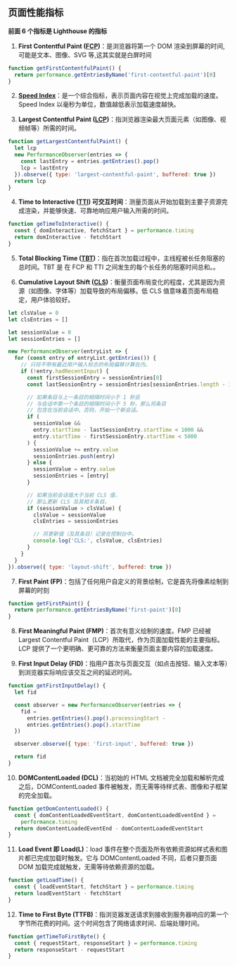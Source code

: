 ## 页面性能指标

**前面 6 个指标是 Lighthouse 的指标**

1. **First Contentful Paint ([FCP](https://web.dev/fcp/))**：是浏览器将第一个 DOM 渲染到屏幕的时间,可能是文本、图像、SVG 等,这其实就是白屏时间

```js
function getFirstContentfulPaint() {
  return performance.getEntriesByName('first-contentful-paint')[0]
}
```

2. **[Speed Index](https://developer.chrome.com/en/docs/lighthouse/performance/speed-index/)**：是一个综合指标，表示页面内容在视觉上完成加载的速度。Speed Index 以毫秒为单位，数值越低表示加载速度越快。

3. **Largest Contentful Paint ([LCP](https://web.dev/lcp/))**：指浏览器渲染最大页面元素（如图像、视频帧等）所需的时间。

```js
function getLargestContentfulPaint() {
  let lcp
  new PerformanceObserver(entries => {
    const lastEntry = entries.getEntries().pop()
    lcp = lastEntry
  }).observe({ type: 'largest-contentful-paint', buffered: true })
  return lcp
}
```

4. **Time to Interactive ([TTI](https://web.dev/tti/)) 可交互时间**：测量页面从开始加载到主要子资源完成渲染，并能够快速、可靠地响应用户输入所需的时间。

```js
function geTimeToInteractive() {
  const { domInteractive, fetchStart } = performance.timing
  return domInteractive - fetchStart
}
```

5. **Total Blocking Time ([TBT](https://web.dev/tbt/))**：指在首次加载过程中，主线程被长任务阻塞的总时间。TBT 是 在 FCP 和 TTI 之间发生的每个长任务的阻塞时间总和。。

6. **Cumulative Layout Shift ([CLS](https://web.dev/cls/))**：衡量页面布局变化的程度，尤其是因为资源（如图像、字体等）加载导致的布局偏移。低 CLS 值意味着页面布局稳定，用户体验较好。

```js
let clsValue = 0
let clsEntries = []

let sessionValue = 0
let sessionEntries = []

new PerformanceObserver(entryList => {
  for (const entry of entryList.getEntries()) {
    // 只将不带有最近用户输入标志的布局偏移计算在内。
    if (!entry.hadRecentInput) {
      const firstSessionEntry = sessionEntries[0]
      const lastSessionEntry = sessionEntries[sessionEntries.length - 1]

      // 如果条目与上一条目的相隔时间小于 1 秒且
      // 与会话中第一个条目的相隔时间小于 5 秒，那么将条目
      // 包含在当前会话中。否则，开始一个新会话。
      if (
        sessionValue &&
        entry.startTime - lastSessionEntry.startTime < 1000 &&
        entry.startTime - firstSessionEntry.startTime < 5000
      ) {
        sessionValue += entry.value
        sessionEntries.push(entry)
      } else {
        sessionValue = entry.value
        sessionEntries = [entry]
      }

      // 如果当前会话值大于当前 CLS 值，
      // 那么更新 CLS 及其相关条目。
      if (sessionValue > clsValue) {
        clsValue = sessionValue
        clsEntries = sessionEntries

        // 将更新值（及其条目）记录在控制台中。
        console.log('CLS:', clsValue, clsEntries)
      }
    }
  }
}).observe({ type: 'layout-shift', buffered: true })
```

7. **First Paint (FP)**：包括了任何用户自定义的背景绘制，它是首先将像素绘制到屏幕的时刻

```js
function getFirstPaint() {
  return performance.getEntriesByName('first-paint')[0]
}
```

8. **First Meaningful Paint (FMP)**：首次有意义绘制的速度。FMP 已经被 Largest Contentful Paint（LCP）所取代，作为页面加载性能的主要指标。LCP 提供了一个更明确、更可靠的方法来衡量页面主要内容的加载速度。

9. **First Input Delay (FID)**：指用户首次与页面交互（如点击按钮、输入文本等）到浏览器实际响应该交互之间的延迟时间。

```js
function getFirstInputDelay() {
  let fid

  const observer = new PerformanceObserver(entries => {
    fid =
      entries.getEntries().pop().processingStart -
      entries.getEntries().pop().startTime
  })

  observer.observe({ type: 'first-input', buffered: true })

  return fid
}
```

10. **DOMContentLoaded (DCL)**：当初始的 HTML 文档被完全加载和解析完成之后，DOMContentLoaded 事件被触发，而无需等待样式表、图像和子框架的完全加载。

```js
function getDomContentLoaded() {
  const { domContentLoadedEventStart, domContentLoadedEventEnd } =
    performance.timing
  return domContentLoadedEventEnd - domContentLoadedEventStart
}
```

11. **Load Event 即 Load(L)**：load 事件在整个页面及所有依赖资源如样式表和图片都已完成加载时触发。它与 DOMContentLoaded 不同，后者只要页面 DOM 加载完成就触发，无需等待依赖资源的加载。

```js
function getLoadTime() {
  const { loadEventStart, fetchStart } = performance.timing
  return loadEventStart - fetchStart
}
```

12. **Time to First Byte (TTFB)**：指浏览器发送请求到接收到服务器响应的第一个字节所花费的时间。这个时间包含了网络请求时间、后端处理时间。

```js
function getTimeToFirstByte() {
  const { requestStart, responseStart } = performance.timing
  return responseStart - requestStart
}
```

